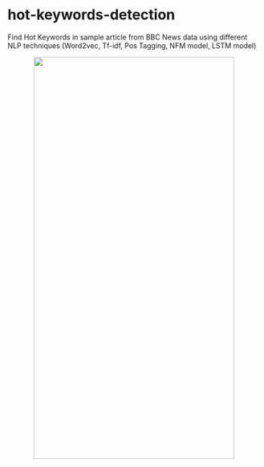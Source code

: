 # hot-keywords-detection
Find Hot Keywords in sample article from BBC News data using different NLP techniques (Word2vec, Tf-idf, Pos Tagging, NFM model, LSTM model)

<p align="center">
  &nbsp;&nbsp;
<img src="https://cxd.studio/wp-content/uploads/2022/08/Emerging-keywords-are-so-hot-right-now-710x400.png" width="400" height="800" />
&nbsp;&nbsp;

</p>
